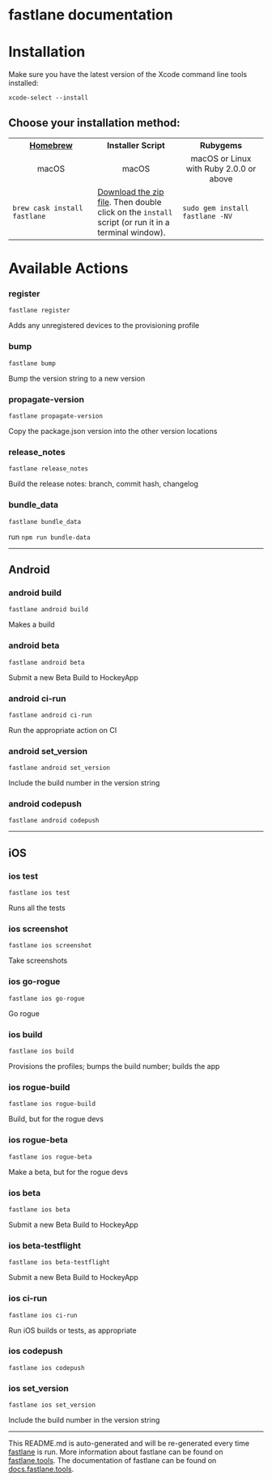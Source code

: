 fastlane documentation
================
# Installation

Make sure you have the latest version of the Xcode command line tools installed:

```
xcode-select --install
```

## Choose your installation method:

<table width="100%" >
<tr>
<th width="33%"><a href="http://brew.sh">Homebrew</a></td>
<th width="33%">Installer Script</td>
<th width="33%">Rubygems</td>
</tr>
<tr>
<td width="33%" align="center">macOS</td>
<td width="33%" align="center">macOS</td>
<td width="33%" align="center">macOS or Linux with Ruby 2.0.0 or above</td>
</tr>
<tr>
<td width="33%"><code>brew cask install fastlane</code></td>
<td width="33%"><a href="https://download.fastlane.tools">Download the zip file</a>. Then double click on the <code>install</code> script (or run it in a terminal window).</td>
<td width="33%"><code>sudo gem install fastlane -NV</code></td>
</tr>
</table>

# Available Actions
### register
```
fastlane register
```
Adds any unregistered devices to the provisioning profile
### bump
```
fastlane bump
```
Bump the version string to a new version
### propagate-version
```
fastlane propagate-version
```
Copy the package.json version into the other version locations
### release_notes
```
fastlane release_notes
```
Build the release notes: branch, commit hash, changelog
### bundle_data
```
fastlane bundle_data
```
run `npm run bundle-data`

----

## Android
### android build
```
fastlane android build
```
Makes a build
### android beta
```
fastlane android beta
```
Submit a new Beta Build to HockeyApp
### android ci-run
```
fastlane android ci-run
```
Run the appropriate action on CI
### android set_version
```
fastlane android set_version
```
Include the build number in the version string
### android codepush
```
fastlane android codepush
```


----

## iOS
### ios test
```
fastlane ios test
```
Runs all the tests
### ios screenshot
```
fastlane ios screenshot
```
Take screenshots
### ios go-rogue
```
fastlane ios go-rogue
```
Go rogue
### ios build
```
fastlane ios build
```
Provisions the profiles; bumps the build number; builds the app
### ios rogue-build
```
fastlane ios rogue-build
```
Build, but for the rogue devs
### ios rogue-beta
```
fastlane ios rogue-beta
```
Make a beta, but for the rogue devs
### ios beta
```
fastlane ios beta
```
Submit a new Beta Build to HockeyApp
### ios beta-testflight
```
fastlane ios beta-testflight
```
Submit a new Beta Build to HockeyApp
### ios ci-run
```
fastlane ios ci-run
```
Run iOS builds or tests, as appropriate
### ios codepush
```
fastlane ios codepush
```

### ios set_version
```
fastlane ios set_version
```
Include the build number in the version string

----

This README.md is auto-generated and will be re-generated every time [fastlane](https://fastlane.tools) is run.
More information about fastlane can be found on [fastlane.tools](https://fastlane.tools).
The documentation of fastlane can be found on [docs.fastlane.tools](https://docs.fastlane.tools).
